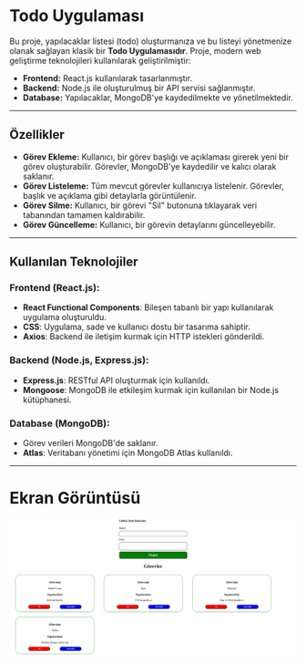 # Todo Uygulaması

Bu proje, yapılacaklar listesi (todo) oluşturmanıza ve bu listeyi yönetmenize olanak sağlayan klasik bir **Todo Uygulamasıdır**. Proje, modern web geliştirme teknolojileri kullanılarak geliştirilmiştir:

- **Frontend:** React.js kullanılarak tasarlanmıştır.
- **Backend:** Node.js ile oluşturulmuş bir API servisi sağlanmıştır.
- **Database:** Yapılacaklar, MongoDB'ye kaydedilmekte ve yönetilmektedir.

---

## Özellikler

- **Görev Ekleme:** Kullanıcı, bir görev başlığı ve açıklaması girerek yeni bir görev oluşturabilir. Görevler, MongoDB'ye kaydedilir ve kalıcı olarak saklanır.
- **Görev Listeleme:** Tüm mevcut görevler kullanıcıya listelenir. Görevler, başlık ve açıklama gibi detaylarla görüntülenir.
- **Görev Silme:** Kullanıcı, bir görevi "Sil" butonuna tıklayarak veri tabanından tamamen kaldırabilir.
- **Görev Güncelleme:** Kullanıcı, bir görevin detaylarını güncelleyebilir.

---

## Kullanılan Teknolojiler

### **Frontend (React.js):**
- **React Functional Components**: Bileşen tabanlı bir yapı kullanılarak uygulama oluşturuldu.
- **CSS**: Uygulama, sade ve kullanıcı dostu bir tasarıma sahiptir.
- **Axios**: Backend ile iletişim kurmak için HTTP istekleri gönderildi.

### **Backend (Node.js, Express.js):**
- **Express.js**: RESTful API oluşturmak için kullanıldı.
- **Mongoose**: MongoDB ile etkileşim kurmak için kullanılan bir Node.js kütüphanesi.

### **Database (MongoDB):**
- Görev verileri MongoDB'de saklanır.
- **Atlas**: Veritabanı yönetimi için MongoDB Atlas kullanıldı.

---

# Ekran Görüntüsü
![Proje Ekran Görüntüsü](./src/images/image.png)
